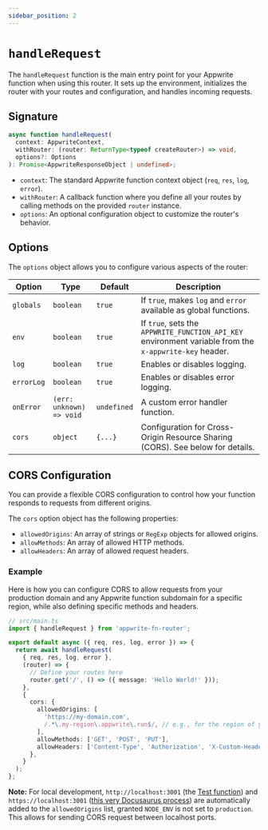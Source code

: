 ```yaml
---
sidebar_position: 2
---
```


# `handleRequest`

The `handleRequest` function is the main entry point for your Appwrite function when using this router. It sets up the environment, initializes the router with your routes and configuration, and handles incoming requests.

## Signature

```typescript
async function handleRequest(
  context: AppwriteContext,
  withRouter: (router: ReturnType<typeof createRouter>) => void,
  options?: Options
): Promise<AppwriteResponseObject | undefined>;
```

- `context`: The standard Appwrite function context object (`req`, `res`, `log`, `error`).
- `withRouter`: A callback function where you define all your routes by calling methods on the provided `router` instance.
- `options`: An optional configuration object to customize the router's behavior.

## Options

The `options` object allows you to configure various aspects of the router:

| Option     | Type                     | Default     | Description                                                                                            |
| ---------- | ------------------------ | ----------- | ------------------------------------------------------------------------------------------------------ |
| `globals`  | `boolean`                | `true`      | If `true`, makes `log` and `error` available as global functions.                                      |
| `env`      | `boolean`                | `true`      | If `true`, sets the `APPWRITE_FUNCTION_API_KEY` environment variable from the `x-appwrite-key` header. |
| `log`      | `boolean`                | `true`      | Enables or disables logging.                                                                           |
| `errorLog` | `boolean`                | `true`      | Enables or disables error logging.                                                                     |
| `onError`  | `(err: unknown) => void` | `undefined` | A custom error handler function.                                                                       |
| `cors`     | `object`                 | `{...}`     | Configuration for Cross-Origin Resource Sharing (CORS). See below for details.                         |

## CORS Configuration

You can provide a flexible CORS configuration to control how your function responds to requests from different origins.

The `cors` option object has the following properties:

- `allowedOrigins`: An array of strings or `RegExp` objects for allowed origins.
- `allowMethods`: An array of allowed HTTP methods.
- `allowHeaders`: An array of allowed request headers.

### Example

Here is how you can configure CORS to allow requests from your production domain and any Appwrite function subdomain for a specific region, while also defining specific methods and headers.

```typescript
// src/main.ts
import { handleRequest } from 'appwrite-fn-router';

export default async ({ req, res, log, error }) => {
  return await handleRequest(
    { req, res, log, error },
    (router) => {
      // Define your routes here
      router.get('/', () => ({ message: 'Hello World!' }));
    },
    {
      cors: {
        allowedOrigins: [
          'https://my-domain.com',
          /.*\.my-region\.appwrite\.run$/, // e.g., for the region of your choice
        ],
        allowMethods: ['GET', 'POST', 'PUT'],
        allowHeaders: ['Content-Type', 'Authorization', 'X-Custom-Header'],
      },
    }
  );
};
```

**Note:** For local development, `http://localhost:3001` (the [Test function](https://github.com/kaibun/appwrite-fn-router/tree/main/functions/Test)) and `https://localhost:3001` ([this very Docusaurus process](https://github.com/kaibun/appwrite-fn-router/tree/main/doc)) are automatically added to the `allowedOrigins` list, granted `NODE_ENV` is not set to `production`. This allows for sending CORS request between localhost ports.

